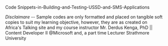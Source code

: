 Code Snippets-in-Building-and-Testing-USSD-and-SMS-Applications

*Disclaimare* --
Sample codes are only formatted and placed on tangible soft copies to suit my learning objective, however, they are as created on Africa's Talking site and my course instructor Mr. Derdus Kenga, PhD || Content Developer II @Microsoft and, a part time Lecturer Strathmore University
